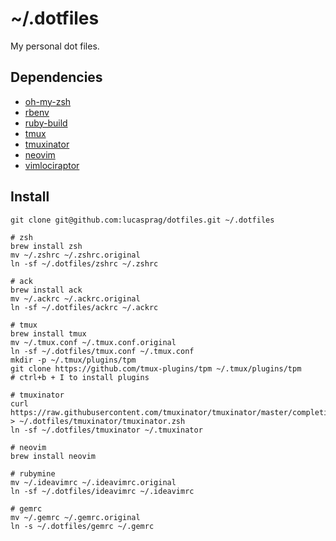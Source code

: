 # ~/.dotfiles

My personal dot files.

## Dependencies

- [oh-my-zsh](https://github.com/robbyrussell/oh-my-zsh)
- [rbenv](https://github.com/rbenv/rbenv)
- [ruby-build](https://github.com/rbenv/ruby-build#installing-as-an-rbenv-plugin-recommended)
- [tmux](https://github.com/tmux/tmux/wiki)
- [tmuxinator](https://github.com/tmuxinator/tmuxinator)
- [neovim](https://neovim.io)
- [vimlociraptor](https://github.com/lucasprag/vimlociraptor)

## Install

```
git clone git@github.com:lucasprag/dotfiles.git ~/.dotfiles

# zsh
brew install zsh
mv ~/.zshrc ~/.zshrc.original
ln -sf ~/.dotfiles/zshrc ~/.zshrc

# ack
brew install ack
mv ~/.ackrc ~/.ackrc.original
ln -sf ~/.dotfiles/ackrc ~/.ackrc

# tmux
brew install tmux
mv ~/.tmux.conf ~/.tmux.conf.original
ln -sf ~/.dotfiles/tmux.conf ~/.tmux.conf
mkdir -p ~/.tmux/plugins/tpm
git clone https://github.com/tmux-plugins/tpm ~/.tmux/plugins/tpm
# ctrl+b + I to install plugins

# tmuxinator
curl https://raw.githubusercontent.com/tmuxinator/tmuxinator/master/completion/tmuxinator.zsh > ~/.dotfiles/tmuxinator/tmuxinator.zsh
ln -sf ~/.dotfiles/tmuxinator ~/.tmuxinator

# neovim
brew install neovim

# rubymine
mv ~/.ideavimrc ~/.ideavimrc.original
ln -sf ~/.dotfiles/ideavimrc ~/.ideavimrc

# gemrc
mv ~/.gemrc ~/.gemrc.original
ln -s ~/.dotfiles/gemrc ~/.gemrc

```
